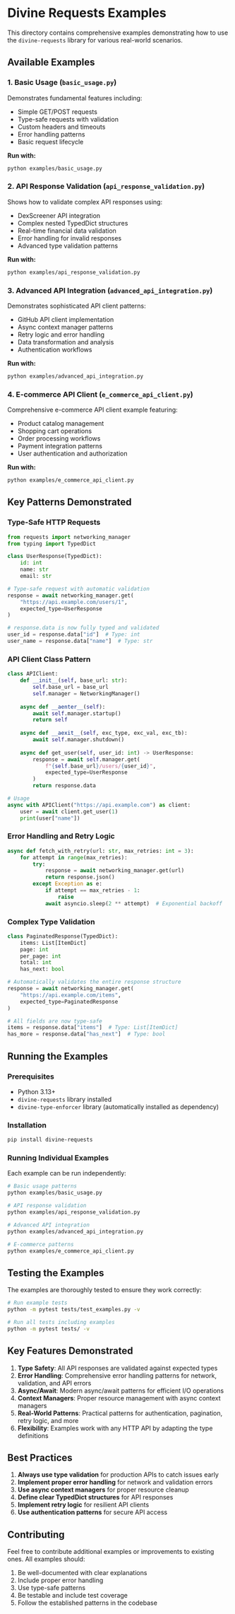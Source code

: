 # Divine Requests Examples

This directory contains comprehensive examples demonstrating how to use the `divine-requests` library for various real-world scenarios.

## Available Examples

### 1. Basic Usage (`basic_usage.py`)
Demonstrates fundamental features including:
- Simple GET/POST requests
- Type-safe requests with validation
- Custom headers and timeouts
- Error handling patterns
- Basic request lifecycle

**Run with:**
```bash
python examples/basic_usage.py
```

### 2. API Response Validation (`api_response_validation.py`)
Shows how to validate complex API responses using:
- DexScreener API integration
- Complex nested TypedDict structures
- Real-time financial data validation
- Error handling for invalid responses
- Advanced type validation patterns

**Run with:**
```bash
python examples/api_response_validation.py
```

### 3. Advanced API Integration (`advanced_api_integration.py`)
Demonstrates sophisticated API client patterns:
- GitHub API client implementation
- Async context manager patterns
- Retry logic and error handling
- Data transformation and analysis
- Authentication workflows

**Run with:**
```bash
python examples/advanced_api_integration.py
```

### 4. E-commerce API Client (`e_commerce_api_client.py`)
Comprehensive e-commerce API client example featuring:
- Product catalog management
- Shopping cart operations
- Order processing workflows
- Payment integration patterns
- User authentication and authorization

**Run with:**
```bash
python examples/e_commerce_api_client.py
```

## Key Patterns Demonstrated

### Type-Safe HTTP Requests
```python
from requests import networking_manager
from typing import TypedDict

class UserResponse(TypedDict):
    id: int
    name: str
    email: str

# Type-safe request with automatic validation
response = await networking_manager.get(
    "https://api.example.com/users/1",
    expected_type=UserResponse
)

# response.data is now fully typed and validated
user_id = response.data["id"]  # Type: int
user_name = response.data["name"]  # Type: str
```

### API Client Class Pattern
```python
class APIClient:
    def __init__(self, base_url: str):
        self.base_url = base_url
        self.manager = NetworkingManager()
    
    async def __aenter__(self):
        await self.manager.startup()
        return self
    
    async def __aexit__(self, exc_type, exc_val, exc_tb):
        await self.manager.shutdown()
    
    async def get_user(self, user_id: int) -> UserResponse:
        response = await self.manager.get(
            f"{self.base_url}/users/{user_id}",
            expected_type=UserResponse
        )
        return response.data

# Usage
async with APIClient("https://api.example.com") as client:
    user = await client.get_user(1)
    print(user["name"])
```

### Error Handling and Retry Logic
```python
async def fetch_with_retry(url: str, max_retries: int = 3):
    for attempt in range(max_retries):
        try:
            response = await networking_manager.get(url)
            return response.json()
        except Exception as e:
            if attempt == max_retries - 1:
                raise
            await asyncio.sleep(2 ** attempt)  # Exponential backoff
```

### Complex Type Validation
```python
class PaginatedResponse(TypedDict):
    items: List[ItemDict]
    page: int
    per_page: int
    total: int
    has_next: bool

# Automatically validates the entire response structure
response = await networking_manager.get(
    "https://api.example.com/items",
    expected_type=PaginatedResponse
)

# All fields are now type-safe
items = response.data["items"]  # Type: List[ItemDict]
has_more = response.data["has_next"]  # Type: bool
```

## Running the Examples

### Prerequisites
- Python 3.13+
- `divine-requests` library installed
- `divine-type-enforcer` library (automatically installed as dependency)

### Installation
```bash
pip install divine-requests
```

### Running Individual Examples
Each example can be run independently:

```bash
# Basic usage patterns
python examples/basic_usage.py

# API response validation
python examples/api_response_validation.py

# Advanced API integration
python examples/advanced_api_integration.py

# E-commerce patterns
python examples/e_commerce_api_client.py
```

## Testing the Examples

The examples are thoroughly tested to ensure they work correctly:

```bash
# Run example tests
python -m pytest tests/test_examples.py -v

# Run all tests including examples
python -m pytest tests/ -v
```

## Key Features Demonstrated

1. **Type Safety**: All API responses are validated against expected types
2. **Error Handling**: Comprehensive error handling patterns for network, validation, and API errors
3. **Async/Await**: Modern async/await patterns for efficient I/O operations
4. **Context Managers**: Proper resource management with async context managers
5. **Real-World Patterns**: Practical patterns for authentication, pagination, retry logic, and more
6. **Flexibility**: Examples work with any HTTP API by adapting the type definitions

## Best Practices

1. **Always use type validation** for production APIs to catch issues early
2. **Implement proper error handling** for network and validation errors
3. **Use async context managers** for proper resource cleanup
4. **Define clear TypedDict structures** for API responses
5. **Implement retry logic** for resilient API clients
6. **Use authentication patterns** for secure API access

## Contributing

Feel free to contribute additional examples or improvements to existing ones. All examples should:

1. Be well-documented with clear explanations
2. Include proper error handling
3. Use type-safe patterns
4. Be testable and include test coverage
5. Follow the established patterns in the codebase